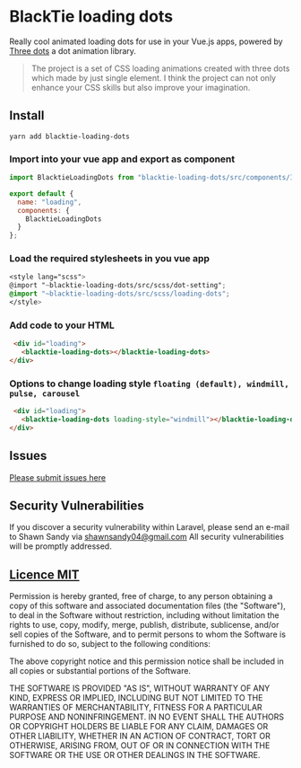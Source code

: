 # BlackTie loading dots

Really cool animated loading dots for use in your Vue.js apps, powered by [Three dots](https://github.com/nzbin/three-dots) a dot animation library.

> The project is a set of CSS loading animations created with three dots which made by just single element. I think the project can not only enhance your CSS skills but also improve your imagination.

## Install

```
yarn add blacktie-loading-dots
```

### Import into your vue app and export as component

```js
import BlacktieLoadingDots from "blacktie-loading-dots/src/components/Index.vue";

export default {
  name: "loading",
  components: {
    BlacktieLoadingDots
  }
};
```

### Load the required stylesheets in you vue app

```scss
<style lang="scss">
@import "~blacktie-loading-dots/src/scss/dot-setting";
@import "~blacktie-loading-dots/src/scss/loading-dots";
</style>
```


### Add code to your HTML

```html
 <div id="loading">
   <blacktie-loading-dots></blacktie-loading-dots>
</div>
```

### Options to change loading style `floating (default), windmill, pulse, carousel`

```html
 <div id="loading">
   <blacktie-loading-dots loading-style="windmill"></blacktie-loading-dots>
</div>
```

## Issues

[Please submit issues here](https://github.com/shawn-sandy/blacktie/issues)

## Security Vulnerabilities
If you discover a security vulnerability within Laravel, please send an e-mail to Shawn Sandy via shawnsandy04@gmail.com All security vulnerabilities will be promptly addressed.



## [Licence MIT](https://opensource.org/licenses/MIT)

Permission is hereby granted, free of charge, to any person obtaining a copy of this software and associated documentation files (the "Software"), to deal in the Software without restriction, including without limitation the rights to use, copy, modify, merge, publish, distribute, sublicense, and/or sell copies of the Software, and to permit persons to whom the Software is furnished to do so, subject to the following conditions:

The above copyright notice and this permission notice shall be included in all copies or substantial portions of the Software.

THE SOFTWARE IS PROVIDED "AS IS", WITHOUT WARRANTY OF ANY KIND, EXPRESS OR IMPLIED, INCLUDING BUT NOT LIMITED TO THE WARRANTIES OF MERCHANTABILITY, FITNESS FOR A PARTICULAR PURPOSE AND NONINFRINGEMENT. IN NO EVENT SHALL THE AUTHORS OR COPYRIGHT HOLDERS BE LIABLE FOR ANY CLAIM, DAMAGES OR OTHER LIABILITY, WHETHER IN AN ACTION OF CONTRACT, TORT OR OTHERWISE, ARISING FROM, OUT OF OR IN CONNECTION WITH THE SOFTWARE OR THE USE OR OTHER DEALINGS IN THE SOFTWARE.
